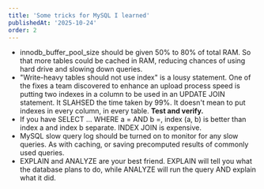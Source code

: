 ```yaml
---
title: 'Some tricks for MySQL I learned'
publishedAt: '2025-10-24'
order: 2
---
```

- innodb_buffer_pool_size should be given 50% to 80% of total RAM. So that more tables could be cached in RAM, reducing
chances of using hard drive and slowing down queries.
- "Write-heavy tables should not use index" is a lousy statement. One of the fixes a team discovered to enhance an upload
process speed is putting two indexes in a column to be used in an UPDATE JOIN statement. It SLAHSED the time taken by
99%. It doesn't mean to put indexes in every column, in every table. **Test and verify.**
- If you have SELECT ... WHERE a = AND b =, index (a, b) is better than index a and index b separate. INDEX JOIN is
expensive.
- MySQL slow query log should be turned on to monitor for any slow queries. As with caching, or saving precomputed
results of commonly used queries.
- EXPLAIN and ANALYZE are your best friend. EXPLAIN will tell you what the database plans to do, while ANALYZE will
run the query AND explain what it did.
